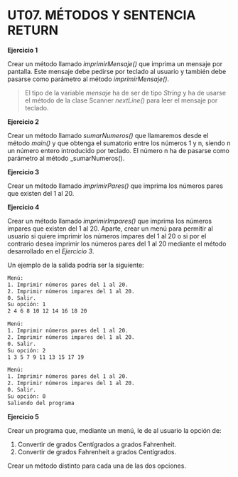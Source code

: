 # UT07. MÉTODOS Y SENTENCIA RETURN


__Ejercicio 1__

Crear un método llamado _imprimirMensaje()_ que imprima un mensaje por pantalla. Este mensaje debe pedirse por teclado al usuario y también debe pasarse como parámetro al método _imprimirMensaje()_.

> El tipo de la variable _mensaje_ ha de ser de tipo _String_ y ha de usarse el método de la clase Scanner _nextLine()_ para leer el mensaje por teclado.

__Ejercicio 2__

Crear un método llamado _sumarNumeros()_ que llamaremos desde el método _main()_ y que obtenga el sumatorio entre los números 1 y n, siendo n un número entero introducido por teclado. El número n ha de pasarse como parámetro al método _sumarNumeros().

__Ejercicio 3__

Crear un método llamado _imprimirPares()_ que imprima los números pares que existen del 1 al 20.

__Ejercicio 4__

Crear un método llamado _imprimirImpares()_ que imprima los números impares que existen del 1 al 20. Aparte, crear un menú para permitir al usuario si quiere imprimir los números impares del 1 al 20 o si por el contrario desea imprimir los números pares del 1 al 20 mediante el método desarrollado en el _Ejercicio 3_.

Un ejemplo de la salida podría ser la siguiente:

```bash
Menú:
1. Imprimir números pares del 1 al 20.
2. Imprimir números impares del 1 al 20.
0. Salir.
Su opción: 1
2 4 6 8 10 12 14 16 18 20

Menú:
1. Imprimir números pares del 1 al 20.
2. Imprimir números impares del 1 al 20.
0. Salir.
Su opción: 2
1 3 5 7 9 11 13 15 17 19

Menú:
1. Imprimir números pares del 1 al 20.
2. Imprimir números impares del 1 al 20.
0. Salir.
Su opción: 0
Saliendo del programa
```

__Ejercicio 5__

Crear un programa que, mediante un menú, le de al usuario la opción de:

1. Convertir de grados Centígrados a grados Fahrenheit.
2. Convertir de grados Fahrenheit a grados Centígrados.

Crear un método distinto para cada una de las dos opciones.
